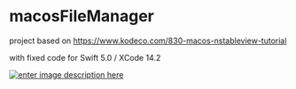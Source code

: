 # macosFileManager

project based on https://www.kodeco.com/830-macos-nstableview-tutorial

with fixed code for Swift 5.0 / XCode 14.2

[![enter image description here][1]][1]


  [1]: https://i.stack.imgur.com/8aiZA.png
